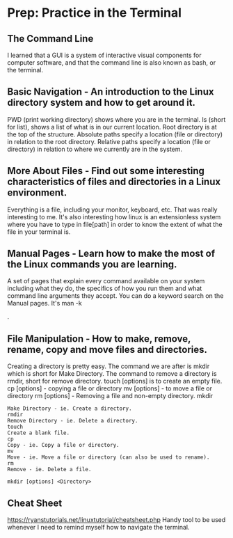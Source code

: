# Prep: Practice in the Terminal

## The Command Line
I learned that a GUI is a system of interactive visual components for computer software, and that the command line is also known as bash, or the terminal.  

## Basic Navigation - An introduction to the Linux directory system and how to get around it.
PWD (print working directory) shows where you are in the terminal. ls (short for list), shows a list of what is in our current location. 
Root directory is at the top of the structure. Absolute paths specify a location (file or directory) in relation to the root directory.
Relative paths specify a location (file or directory) in relation to where we currently are in the system.

## More About Files - Find out some interesting characteristics of files and directories in a Linux environment.
Everything is a file, including your monitor, keyboard, etc. That was really interesting to me. It's also interesting how linux is an extensionless system where you
have to type in file[path] in order to know the extent of what the file in your terminal is.

## Manual Pages - Learn how to make the most of the Linux commands you are learning.
A set of pages that explain every command available on your system including what they do, the specifics of how you run them and what command line arguments they accept.
You can do a keyword search on the Manual pages. It's man -k <search term>.

## File Manipulation - How to make, remove, rename, copy and move files and directories.
Creating a directory is pretty easy. The command we are after is mkdir which is short for Make Directory.
The command to remove a directory is rmdir, short for remove directory.
  touch [options] <filename> is to create an empty file.
  cp [options] <source> <destination> - copying a file or directory
  mv [options] <source> <destination> - to move a file or directory
  rm [options] <file> - Removing a file and non-empty directory.
  mkdir
  
```
Make Directory - ie. Create a directory.
rmdir
Remove Directory - ie. Delete a directory.
touch
Create a blank file.
cp
Copy - ie. Copy a file or directory.
mv
Move - ie. Move a file or directory (can also be used to rename).
rm
Remove - ie. Delete a file.

mkdir [options] <Directory>
````
  
## Cheat Sheet
https://ryanstutorials.net/linuxtutorial/cheatsheet.php
  Handy tool to be used whenever I need to remind myself how to navigate the terminal.

  
  
